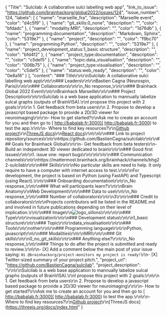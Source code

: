 {
  "Title": "Sulcilab: A collaborative sulci labelling web app",
  "link_to_issue": "https://github.com/brainhackorg/global2022/issues/124",
  "issue_number": 124,
  "labels": [
    {
      "name": "marseille_fra",
      "description": "Marseille event",
      "color": "d4c5f9"
    },
    {
      "name": "git_skills:0_none",
      "description": "",
      "color": "bfdadc"
    },
    {
      "name": "modality:MRI",
      "description": "",
      "color": "1d76db"
    },
    {
      "name": "programming:documentation",
      "description": "Markdown, Sphinx",
      "color": "5319e7"
    },
    {
      "name": "project",
      "description": "",
      "color": "f9bc70"
    },
    {
      "name": "programming:Python",
      "description": "",
      "color": "5319e7"
    },
    {
      "name": "project_development_status:1_basic structure",
      "description": "",
      "color": "bfd4f2"
    },
    {
      "name": "project_type:documentation",
      "description": "",
      "color": "c5def5"
    },
    {
      "name": "topic:data_visualisation",
      "description": "",
      "color": "006b75"
    },
    {
      "name": "project_type:visualisation",
      "description": "",
      "color": "c5def5"
    },
    {
      "name": "status:web_ready",
      "description": "",
      "color": "0e8a16"
    }
  ],
  "content": "### Title\r\n\r\nSulcilab: A collaborative sulci labelling web app\r\n\r\n### Leaders\r\n\r\nBastien Cagna (Neurospin, Paris)\r\n\r\n### Collaborators\r\n\r\n_No response_\r\n\r\n### Brainhack Global 2022 Event\r\n\r\nBrainhack Marseille\r\n\r\n### Project Description\r\n\r\nSulcilab is a web base application to mannually labelize sulcal graphs (outputs of BrainVISA).\r\nI propose this project with 2 goals:\r\n\r\n           1. Get feedback from beta users\r\n           2. Propose to develop a javascript based package to provide a 2D/3D viewer for neuroimaging\r\n\r\n- How to get started?\r\nAsk me to create an account for you and then go to [ http://babalab.fr:3000]( http://babalab.fr:3000) to test the app.\r\n\r\n- Where to find key resources?\r\n[Github project](https://github.com/BastienCagna/sulcilab)\r\n[ThreeJS docs](https://threejs.org/docs/index.html#manual/en/introduction/Creating-a-scene)\r\n[React docs](https://reactjs.org/docs/hello-world.html)\r\n\r\n\r\n### Link to project repository/sources\r\n\r\nhttps://github.com/BastienCagna/sulcilab\r\n\r\n### Goals for Brainhack Global\r\n\r\n- Get feedback from beta testers\r\n- Build an independent 3D viewer dedicated to brain\r\n\r\n### Good first issues\r\n\r\n1. issue one: report bugs\r\n\r\n\r\n\r\n### Communication channels\r\n\r\nhttps://mattermost.brainhack.org/brainhack/channels/bhg22-sulcilab\r\n\r\n### Skills\r\n\r\nNo particular skills are need to help. It only require to have a computer with internet access to test.\r\n\r\nFor development, the project is based on Python (using FastAPI) and Typescript (using React).\r\n\r\n### Onboarding documentation\r\n\r\n_No response_\r\n\r\n### What will participants learn?\r\n\r\nBrain Anatomy\r\nWeb Development\r\n\r\n### Data to use\r\n\r\n_No response_\r\n\r\n### Number of collaborators\r\n\r\n3\r\n\r\n### Credit to collaborators\r\n\r\nProjects contributors will be listed in the README.md and involved in future publications depending on their level of implication.\r\n\r\n### Image\r\n![logo_sillons](https://user-images.githubusercontent.com/22853356/204153285-41e35cda-cc23-492a-8dfe-3f749c320edf.png)\r\n\r\n\r\n### Type\r\n\r\nvisualization\r\n\r\n### Development status\r\n\r\n1_basic structure\r\n\r\n### Topic\r\n\r\ndata_visualisation\r\n\r\n### Tools\r\n\r\nother\r\n\r\n### Programming language\r\n\r\nPython, javascript\r\n\r\n### Modalities\r\n\r\nMRI\r\n\r\n### Git skills\r\n\r\n0_no_git_skills\r\n\r\n### Anything else?\r\n\r\n_No response_\r\n\r\n### Things to do after the project is submitted and ready to review.\r\n\r\n- [X] Add a comment below the main post of your issue saying: `Hi @brainhackorg/project-monitors my project is ready!`\r\n- [X] Twitter-sized summary of your project pitch.",
  "project_url": "https://github.com/BastienCagna/sulcilab",
  "project_description": "\r\n\r\nSulcilab is a web base application to mannually labelize sulcal graphs (outputs of BrainVISA).\r\nI propose this project with 2 goals:\r\n\r\n           1. Get feedback from beta users\r\n           2. Propose to develop a javascript based package to provide a 2D/3D viewer for neuroimaging\r\n\r\n- How to get started?\r\nAsk me to create an account for you and then go to [ http://babalab.fr:3000]( http://babalab.fr:3000) to test the app.\r\n\r\n- Where to find key resources?\r\n[Github project](https://github.com/BastienCagna/sulcilab)\r\n[ThreeJS docs](https://threejs.org/docs/index.html"
}
